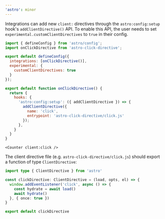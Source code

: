 ```yaml
---
'astro': minor
---
```


Integrations can add new `client:` directives through the `astro:config:setup` hook's `addClientDirective()` API. To enable this API, the user needs to set `experimental.customClientDirectives` to `true` in their config.

```js
import { defineConfig } from 'astro/config';
import onClickDirective from 'astro-click-directive';

export default defineConfig({
  integrations: [onClickDirective()],
  experimental: {
    customClientDirectives: true
  }
});
```

```js
export default function onClickDirective() {
  return {
    hooks: {
      'astro:config:setup': ({ addClientDirective }) => {
        addClientDirective({
          name: 'click',
          entrypoint: 'astro-click-directive/click.js'
        });
      },
    }
  }
}
```

```astro
<Counter client:click />
```

The client directive file (e.g. `astro-click-directive/click.js`) should export a function of type `ClientDirective`:

```ts
import type { ClientDirective } from 'astro'

const clickDirective: ClientDirective = (load, opts, el) => {
  window.addEventListener('click', async () => {
    const hydrate = await load()
    await hydrate()
  }, { once: true })
}

export default clickDirective
```
